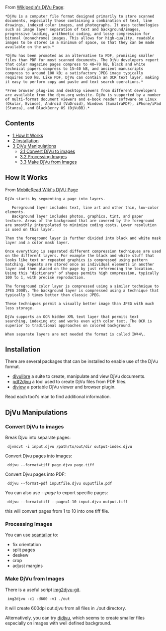From [Wikipedia's DjVu Page](https://en.wikipedia.org/wiki/DjVu "wikipedia:DjVu"):

	*DjVu is a computer file format designed primarily to store scanned documents, especially those containing a combination of text, line drawings, indexed color images, and photographs. It uses technologies such as image layer separation of text and background/images, progressive loading, arithmetic coding, and lossy compression for bitonal (monochrome) images. This allows for high-quality, readable images to be stored in a minimum of space, so that they can be made available on the web.*

	*DjVu has been promoted as an alternative to PDF, promising smaller files than PDF for most scanned documents. The DjVu developers report that color magazine pages compress to 40–70 kB, black and white technical papers compress to 15–40 kB, and ancient manuscripts compress to around 100 kB; a satisfactory JPEG image typically requires 500 kB. Like PDF, DjVu can contain an OCR text layer, making it easy to perform copy and paste and text search operations.*

	*Free browser plug-ins and desktop viewers from different developers are available from the djvu.org website. DjVu is supported by a number of multi-format document viewers and e-book reader software on Linux (Okular, Evince), Android (VuDroid), Windows (SumatraPDF), iPhone/iPad (Stanza), and BlackBerry OS (DjVuBB).*

## Contents

*   [1 How It Works](#How_It_Works)
*   [2 Installation](#Installation)
*   [3 DjVu Manipulations](#DjVu_Manipulations)
    *   [3.1 Convert DjVu to images](#Convert_DjVu_to_images)
    *   [3.2 Processing Images](#Processing_Images)
    *   [3.3 Make DjVu from Images](#Make_DjVu_from_Images)

## How It Works

From [MobileRead Wiki's DjVU Page](http://wiki.mobileread.com/wiki/DJVU)

	DjVu starts by segmenting a page into layers.

```
   Foreground layer includes text, line art and other thin, low-color elements.
   Background layer includes photos, graphics, tint, and paper texture. Areas of the background that are covered by the foreground are smoothly interpolated to minimize coding costs. Lower resolution is used on this layer. 

```

	Then the foreground layer is further divided into black and white mask layer and a color mask layer.

	Once everything is separated different compression techniques are used on the different layers. For example the black and white stuff that looks like text or repeated graphics is compressed using pattern matching. Repeats are stored once as individual elements in another layer and then placed on the page by just referencing the location. Using this "dictionary" of shapes permits high compression, typically 100 to 1, with precise reproduction.

	The foreground color layer is compressed using a similar technique to JPEG 2000\. The background layer is compressed using a technique that typically 3 times better than classic JPEG.

	These techniques permit a visually better image than JPEG with much less storage.

	DjVu supports an OCR hidden XML text layer that permits text searching, indexing etc and works even with color text. The OCR is superior to traditional approaches on colored background.

	When separate layers are not needed the format is called IW44\.

## Installation

There are several packages that can be installed to enable use of the DjVu format.

*   [djvulibre](https://www.archlinux.org/packages/?name=djvulibre) a suite to create, manipulate and view DjVu documents.
*   [pdf2djvu](https://www.archlinux.org/packages/?name=pdf2djvu) a tool used to create DjVu files from PDF files.
*   [djview](https://www.archlinux.org/packages/?name=djview) a portable DjVu viewer and browser plugin.

Read each tool's man to find additional information.

## DjVu Manipulations

### Convert DjVu to images

Break Djvu into separate pages:

```
 djvmcvt -i input.djvu /path/to/out/dir output-index.djvu

```

Convert Djvu pages into images:

```
 ddjvu --format=tiff page.djvu page.tiff

```

Convert Djvu pages into PDF:

```
 ddjvu --format=pdf inputfile.djvu ouputfile.pdf

```

You can also use *--page* to export specific pages:

```
 ddjvu --format=tiff --page=1-10 input.djvu output.tiff

```

this will convert pages from 1 to 10 into one tiff file.

### Processing Images

You can use [scantailor](https://www.archlinux.org/packages/?name=scantailor) to:

*   fix orientation
*   split pages
*   deskew
*   crop
*   adjust margins

### Make DjVu from Images

There is a useful script [img2djvu-git](https://aur.archlinux.org/packages/img2djvu-git/).

```
 img2djvu -c1 -d600 -v1 ./out

```

it will create 600dpi out.djvu from all files in ./out directory.

Alternatively, you can try [didjvu](http://jwilk.net/software/didjvu), which seems to create smaller files especially on images with well defined background.